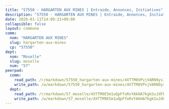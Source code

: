 ```yaml
---
title: "57550 - HARGARTEN AUX MINES | Entraide, Annonces, Initiatives"
description: "57550 - HARGARTEN AUX MINES | Entraide, Annonces, Initiatives"
date: 2020-01-11T14:09:21+09:00
collapsible: false
layout: commune
comm:
  nom: "HARGARTEN AUX MINES"
  slug: hargarten-aux-mines
  cp: "57550"
dept:
  nom: "Moselle"
  slug: moselle
  num: "57"
peerpad:
  comm:
    read_path: /r/markdown/57550_hargarten-aux-mines/4XTTM8VPvjVARN9ys1fCVhnULFtA9MhjxDqWDV9zmLpuwsxL6
    write_path: /w/markdown/57550_hargarten-aux-mines/4XTTM8VPvjVARN9ys1fCVhnULFtA9MhjxDqWDV9zmLpuwsxL6-K3TgUQSPbiiy7FV43x2GwQ6UjgNgLcfqop5CDjtkWc8MvH4jLaojmudBBwPSQBkQdXdLS7RN5TLkwWCabD1Y46CP7U79cQb2cLWDUhAXcQynYVqmrVE2nXmFpBYxLnfXXxLzvJU6
  dept:
    read_path: /r/markdown/57_moselle/4XTTM9E5m1uQpFfoRvYAkHA7kgkSuJdFBSCmoLnZ6YvxmqAKj
    write_path: /w/markdown/57_moselle/4XTTM9E5m1uQpFfoRvYAkHA7kgkSuJdFBSCmoLnZ6YvxmqAKj-K3TgTxpsRhjGfb3pJqDaX4rYTLkyLoK3BLA4awBfhTSCoyNhResrhhmfsEF8aKnccedt5XoBzWeRYfKxQxNKv71ETcpGharLRE7rdgTKY3uSaW3Du2dz8v23YEY268mfYmweTFnR
---
```


